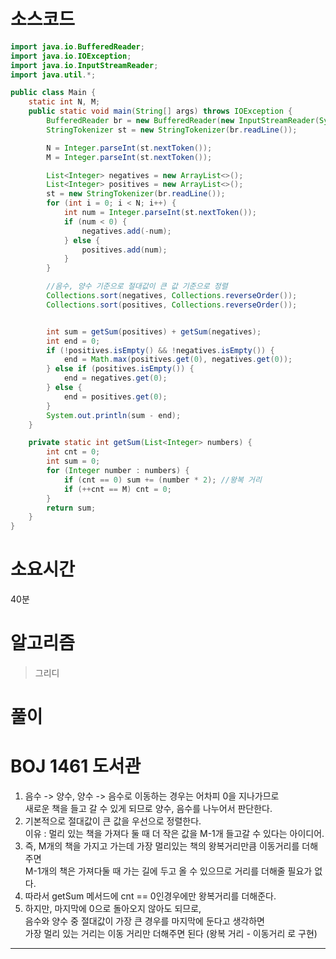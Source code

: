 # 소스코드

```Java
import java.io.BufferedReader;
import java.io.IOException;
import java.io.InputStreamReader;
import java.util.*;

public class Main {
    static int N, M;
    public static void main(String[] args) throws IOException {
        BufferedReader br = new BufferedReader(new InputStreamReader(System.in));
        StringTokenizer st = new StringTokenizer(br.readLine());

        N = Integer.parseInt(st.nextToken());
        M = Integer.parseInt(st.nextToken());

        List<Integer> negatives = new ArrayList<>();
        List<Integer> positives = new ArrayList<>();
        st = new StringTokenizer(br.readLine());
        for (int i = 0; i < N; i++) {
            int num = Integer.parseInt(st.nextToken());
            if (num < 0) {
                negatives.add(-num);
            } else {
                positives.add(num);
            }
        }

        //음수, 양수 기준으로 절대값이 큰 값 기준으로 정렬
        Collections.sort(negatives, Collections.reverseOrder());
        Collections.sort(positives, Collections.reverseOrder());


        int sum = getSum(positives) + getSum(negatives);
        int end = 0;
        if (!positives.isEmpty() && !negatives.isEmpty()) {
            end = Math.max(positives.get(0), negatives.get(0));
        } else if (positives.isEmpty()) {
            end = negatives.get(0);
        } else {
            end = positives.get(0);
        }
        System.out.println(sum - end);
    }

    private static int getSum(List<Integer> numbers) {
        int cnt = 0;
        int sum = 0;
        for (Integer number : numbers) {
            if (cnt == 0) sum += (number * 2); //왕복 거리
            if (++cnt == M) cnt = 0;
        }
        return sum;
    }
}
```

# 소요시간

40분

# 알고리즘

> 그리디

# 풀이

# BOJ 1461 도서관

1. 음수 -> 양수, 양수 -> 음수로 이동하는 경우는 어차피 0을 지나가므로       
   새로운 책을 들고 갈 수 있게 되므로 양수, 음수를 나누어서 판단한다.
2. 기본적으로 절대값이 큰 값을 우선으로 정렬한다.       
   이유 : 멀리 있는 책을 가져다 둘 때 더 작은 값을 M-1개 들고갈 수 있다는 아이디어.
3. 즉, M개의 책을 가지고 가는데 가장 멀리있는 책의 왕복거리만큼 이동거리를 더해주면     
   M-1개의 책은 가져다둘 때 가는 길에 두고 올 수 있으므로 거리를 더해줄 필요가 없다.
4. 따라서 getSum 메서드에 cnt == 0인경우에만 왕복거리를 더해준다.
5. 하지만, 마지막에 0으로 돌아오지 않아도 되므로,       
   음수와 양수 중 절대값이 가장 큰 경우를 마지막에 둔다고 생각하면      
   가장 멀리 있는 거리는 이동 거리만 더해주면 된다 (왕복 거리 - 이동거리 로 구현)
---
